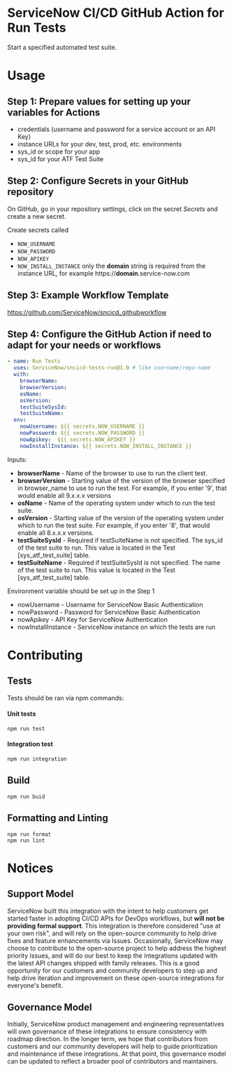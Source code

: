 # ServiceNow CI/CD GitHub Action for Run Tests

Start a specified automated test suite.

# Usage
## Step 1: Prepare values for setting up your variables for Actions
- credentials (username and password for a service account or an API Key)
- instance URLs for your dev, test, prod, etc. environments
- sys_id or scope for your app
- sys_id for your ATF Test Suite

## Step 2: Configure Secrets in your GitHub repository
On GitHub, go in your repository settings, click on the secret _Secrets_ and create a new secret.

Create secrets called 
- `NOW_USERNAME`
- `NOW_PASSWORD`
- `NOW_APIKEY`
- `NOW_INSTALL_INSTANCE` only the **domain** string is required from the instance URL, for example https://**domain**.service-now.com

## Step 3: Example Workflow Template
https://github.com/ServiceNow/sncicd_githubworkflow

## Step 4: Configure the GitHub Action if need to adapt for your needs or workflows
```yaml
- name: Run Tests 
  uses: ServiceNow/sncicd-tests-run@1.0 # like username/repo-name
  with:
    browserName:
    browserVersion:
    osName:
    osVersion:
    testSuiteSysId:
    testSuiteName:
  env:
    nowUsername: ${{ secrets.NOW_USERNAME }}
    nowPassword: ${{ secrets.NOW_PASSWORD }}
    nowApikey:  ${{ secrets.NOW_APIKEY }}
    nowInstallInstance: ${{ secrets.NOW_INSTALL_INSTANCE }}
```
Inputs:
- **browserName** - Name of the browser to use to run the client test. 
- **browserVersion** - Starting value of the version of the browser specified in browser_name to use to run the test. For example, if you enter '9', that would enable all 9.x.x.x versions
- **osName** - Name of the operating system under which to run the test suite.
- **osVersion** - Starting value of the version of the operating system under which to run the test suite. For example, if you enter '8', that would enable all 8.x.x.x versions.
- **testSuiteSysId** - Required if testSuiteName is not specified. The sys_id of the test suite to run. This value is located in the Test [sys_atf_test_suite] table.
- **testSuiteName** - Required if testSuiteSysId is not specified. The name of the test suite to run. This value is located in the Test [sys_atf_test_suite] table.

Environment variable should be set up in the Step 1
- nowUsername - Username for ServiceNow Basic Authentication
- nowPassword - Password for ServiceNow Basic Authentication
- nowApikey - API Key for ServiceNow Authentication
- nowInstallInstance - ServiceNow instance on which the tests are run

# Contributing

## Tests

Tests should be ran via npm commands:

#### Unit tests
```shell script
npm run test
```   

#### Integration test
```shell script
npm run integration
```   

## Build

```shell script
npm run buid
```

## Formatting and Linting
```shell script
npm run format
npm run lint
```

# Notices

## Support Model

ServiceNow built this integration with the intent to help customers get started faster in adopting CI/CD APIs for DevOps workflows, but __will not be providing formal support__. This integration is therefore considered "use at your own risk", and will rely on the open-source community to help drive fixes and feature enhancements via Issues. Occasionally, ServiceNow may choose to contribute to the open-source project to help address the highest priority Issues, and will do our best to keep the integrations updated with the latest API changes shipped with family releases. This is a good opportunity for our customers and community developers to step up and help drive iteration and improvement on these open-source integrations for everyone's benefit. 

## Governance Model

Initially, ServiceNow product management and engineering representatives will own governance of these integrations to ensure consistency with roadmap direction. In the longer term, we hope that contributors from customers and our community developers will help to guide prioritization and maintenance of these integrations. At that point, this governance model can be updated to reflect a broader pool of contributors and maintainers. 

